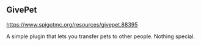 ## GivePet
<https://www.spigotmc.org/resources/givepet.88395>

A simple plugin that lets you transfer pets to other people. Nothing special.